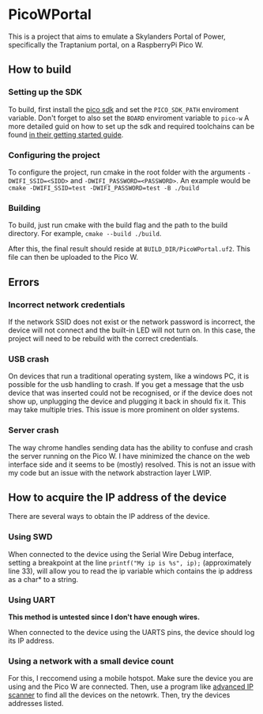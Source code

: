 # PicoWPortal
This is a project that aims to emulate a Skylanders Portal of Power, specifically the Traptanium portal, on a RaspberryPi Pico W.

## How to build
### Setting up the SDK
To build, first install the [pico sdk](https://github.com/raspberrypi/pico-sdk) and set the `PICO_SDK_PATH` enviroment variable. Don't forget to also set the `BOARD` enviroment variable to `pico-w` A more detailed guid on how to set up the sdk and required toolchains can be found [in their getting started guide](https://datasheets.raspberrypi.com/pico/getting-started-with-pico.pdf).

### Configuring the project
To configure the project, run cmake in the root folder with the arguments `-DWIFI_SSID=<SIDD>` and `-DWIFI_PASSWORD=<PASSWORD>`.
An example would be `cmake -DWIFI_SSID=test -DWIFI_PASSWORD=test -B ./build`

### Building
To build, just run cmake with the build flag and the path to the build directory. For example, `cmake --build ./build`.

After this, the final result should reside at `BUILD_DIR/PicoWPortal.uf2`. This file can then be uploaded to the Pico W.

## Errors
### Incorrect network credentials
If the network SSID does not exist or the network password is incorrect, the device will not connect and the built-in LED will not turn on. In this case, the project will need to be rebuild with the correct credentials.

### USB crash
On devices that run a traditional operating system, like a windows PC, it is possible for the usb handling to crash. If you get a message that the usb device that was inserted could not be recognised, or if the device does not show up, unplugging the device and plugging it back in should fix it. This may take multiple tries. This issue is more prominent on older systems.

### Server crash
The way chrome handles sending data has the ability to confuse and crash the server running on the Pico W. I have minimized the chance on the web interface side and it seems to be (mostly) resolved. This is not an issue with my code but an issue with the network abstraction layer LWIP.

## How to acquire the IP address of the device
There are several ways to obtain the IP address of the device.

### Using SWD
When connected to the device using the Serial Wire Debug interface, setting a breakpoint at the line `printf("My ip is %s", ip);` (approximately line 33), will allow you to read the ip variable which contains the ip address as a char* to a string.

### Using UART
**This method is untested since I don't have enough wires.**

When connected to the device using the UARTS pins, the device should log its IP address.

### Using a network with a small device count
For this, I reccomend using a mobile hotspot. Make sure the device you are using and the Pico W are connected. Then, use a program like [advanced IP scanner](https://www.advanced-ip-scanner.com/) to find all the devices on the netowrk. Then, try the devices addresses listed.
